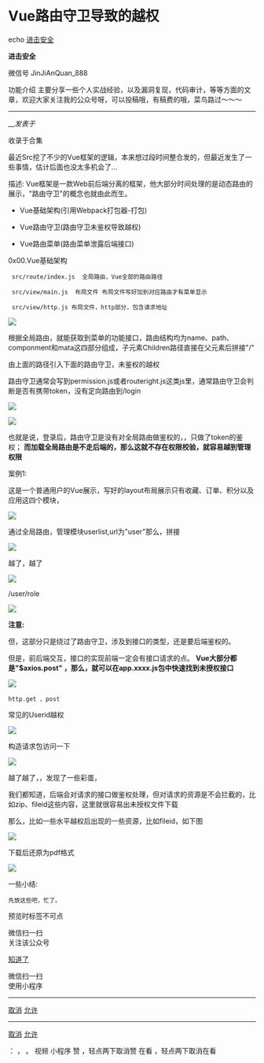 #  Vue路由守卫导致的越权

echo  [ 进击安全 ](javascript:void\(0\);)

**进击安全** ![]()

微信号 JinJiAnQuan_888

功能介绍 主要分享一些个人实战经验，以及漏洞复现，代码审计，等等方面的文章，欢迎大家关注我的公众号呀，可以投稿哦，有稿费的哦，菜鸟路过～～～

____

___发表于_

收录于合集

 最近Src挖了不少的Vue框架的逻辑，本来想过段时间整合发的，但最近发生了一些事情，估计后面也没太多机会了...

  

描述: Vue框架是一款Web前后端分离的框架，他大部分时间处理的是动态路由的展示，"路由守卫"的概念也就由此而生。

  

  * Vue基础架构(引用Webpack打包器-打包)

  * Vue路由守卫(路由守卫未鉴权导致越权)

  * Vue路由菜单(路由菜单泄露后端接口)

  

0x00.Vue基础架构

     src/route/index.js  全局路由，Vue全部的路由路径

     src/view/main.js  布局文件 布局文件写好加到对应路由才有菜单显示

     src/view/http.js 布局文件，http部分，包含请求地址

![](https://gitee.com/fuli009/images/raw/master/public/20230223083730.png)

    

根据全局路由，就能获取到菜单的功能接口，路由结构均为name、path、componment和mata这四部分组成，子元素Children路径直接在父元素后拼接"/"

  

 由上面的路径引入下面的路由守卫，未鉴权的越权

 路由守卫通常会写到permission.js或者routeright.js这类js里，通常路由守卫会判断是否有携带token，没有定向路由到/login  

![](https://gitee.com/fuli009/images/raw/master/public/20230223083731.png)

  

![](https://gitee.com/fuli009/images/raw/master/public/20230223083733.png)

也就是说，登录后，路由守卫是没有对全局路由做鉴权的，，只做了token的鉴权；
**而加载全局路由是不走后端的，那么这就不存在权限校验，就容易越到管理权限**  

  

案例1:

  这是一个普通用户的Vue展示，写好的layout布局展示只有收藏、订单、积分以及应用这四个模块，

![](https://gitee.com/fuli009/images/raw/master/public/20230223083734.png)

  

通过全局路由，管理模块userlist,url为"user"那么，拼接

![](https://gitee.com/fuli009/images/raw/master/public/20230223083736.png)

越了，越了

![](https://gitee.com/fuli009/images/raw/master/public/20230223083737.png)

  

/user/role

![](https://gitee.com/fuli009/images/raw/master/public/20230223083738.png)

  

 **注意:**  

   但，这部分只是绕过了路由守卫，涉及到接口的类型，还是要后端鉴权的。

但是，前后端交互，接口的实现前端一定会有接口请求的点。 **Vue大部分都是"$axios.post"
，那么，就可以在app.xxxx.js包中快速找到未授权接口**

  

![](https://gitee.com/fuli009/images/raw/master/public/20230223083739.png)

  

    http.get 、post

常见的Userid越权

![](https://gitee.com/fuli009/images/raw/master/public/20230223083741.png)

  

构造请求包访问一下

![](https://gitee.com/fuli009/images/raw/master/public/20230223083742.png)

  

越了越了，，发现了一些彩蛋，

我们都知道，后端会对请求的接口做鉴权处理，但对请求的资源是不会拦截的，比如zip、fileid这些内容，这里就很容易出未授权文件下载

  

那么，比如一些水平越权后出现的一些资源，比如fileid，如下图

![](https://gitee.com/fuli009/images/raw/master/public/20230223083744.png)

  

下载后还原为pdf格式

  

![](https://gitee.com/fuli009/images/raw/master/public/20230223083745.png)

  

一些小结:

    先放这些吧，忙了。  

  

  

  

  

  

  

预览时标签不可点

微信扫一扫  
关注该公众号

[知道了](javascript:;)

微信扫一扫  
使用小程序

****

[取消](javascript:void\(0\);) [允许](javascript:void\(0\);)

****

[取消](javascript:void\(0\);) [允许](javascript:void\(0\);)

： ， 。   视频 小程序 赞 ，轻点两下取消赞 在看 ，轻点两下取消在看

